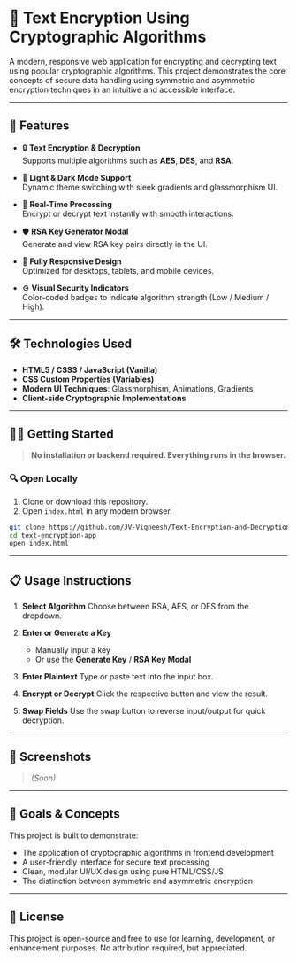 # 🔐 Text Encryption Using Cryptographic Algorithms

A modern, responsive web application for encrypting and decrypting text using popular cryptographic algorithms. This project demonstrates the core concepts of secure data handling using symmetric and asymmetric encryption techniques in an intuitive and accessible interface.

---

## 🚀 Features

- 🔒 **Text Encryption & Decryption**  
  Supports multiple algorithms such as **AES**, **DES**, and **RSA**.

- 🎨 **Light & Dark Mode Support**  
  Dynamic theme switching with sleek gradients and glassmorphism UI.

- 🧠 **Real-Time Processing**  
  Encrypt or decrypt text instantly with smooth interactions.

- 🛡️ **RSA Key Generator Modal**  
  Generate and view RSA key pairs directly in the UI.

- 📱 **Fully Responsive Design**  
  Optimized for desktops, tablets, and mobile devices.

- ⚙️ **Visual Security Indicators**  
  Color-coded badges to indicate algorithm strength (Low / Medium / High).

---

## 🛠️ Technologies Used

- **HTML5 / CSS3 / JavaScript (Vanilla)**
- **CSS Custom Properties (Variables)**
- **Modern UI Techniques**: Glassmorphism, Animations, Gradients
- **Client-side Cryptographic Implementations**

---

## 🧑‍💻 Getting Started

> **No installation or backend required. Everything runs in the browser.**

### 🔍 Open Locally
1. Clone or download this repository.
2. Open `index.html` in any modern browser.

```bash
git clone https://github.com/JV-Vigneesh/Text-Encryption-and-Decryption-Using-Cryptographic-Algorithms.git
cd text-encryption-app
open index.html
````

---

## 📋 Usage Instructions

1. **Select Algorithm**
   Choose between RSA, AES, or DES from the dropdown.

2. **Enter or Generate a Key**

   * Manually input a key
   * Or use the **Generate Key** / **RSA Key Modal**

3. **Enter Plaintext**
   Type or paste text into the input box.

4. **Encrypt or Decrypt**
   Click the respective button and view the result.

5. **Swap Fields**
   Use the swap button to reverse input/output for quick decryption.

---

## 📌 Screenshots

> *(Soon)*

---

## 🎯 Goals & Concepts

This project is built to demonstrate:

* The application of cryptographic algorithms in frontend development
* A user-friendly interface for secure text processing
* Clean, modular UI/UX design using pure HTML/CSS/JS
* The distinction between symmetric and asymmetric encryption

---

## 📄 License

This project is open-source and free to use for learning, development, or enhancement purposes. No attribution required, but appreciated.
